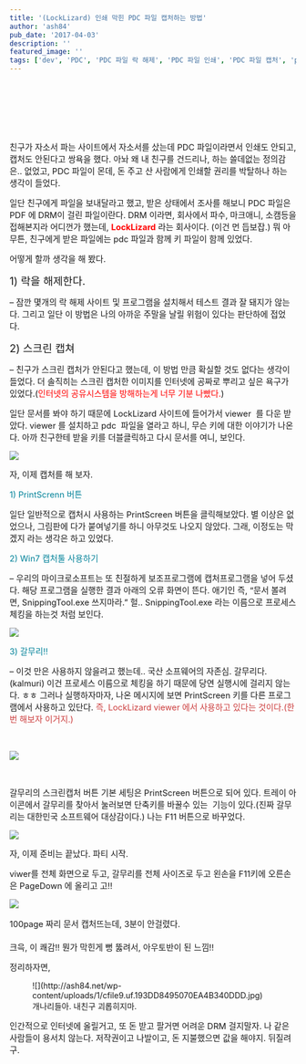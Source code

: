 ```yaml
---
title: '(LockLizard) 인쇄 막힌 PDC 파일 캡처하는 방법'
author: 'ash84'
pub_date: '2017-04-03'
description: ''
featured_image: ''
tags: ['dev', 'PDC', 'PDC 파일 락 해제', 'PDC 파일 인쇄', 'PDC 파일 캡처', 'pdf', '스크린샷']
---
```


<script async src="//pagead2.googlesyndication.com/pagead/js/adsbygoogle.js"></script>
<!-- 페이지내_긴_배너 -->
<ins class="adsbygoogle"
     style="display:inline-block;width:728px;height:90px"
     data-ad-client="ca-pub-8699046198561974"
     data-ad-slot="5480877276"></ins>
<script>
(adsbygoogle = window.adsbygoogle || []).push({});
</script>

<span style="font-size: 11pt; ">친구가 자소서 파는 사이트에서 자소서를 샀는데 PDC 파일이라면서 인쇄도 안되고, 캡처도</span><span style="font-size: 11pt; "> 안된다고 쌍욕을 했다. 아놔 왜 내 친구를 건드리나, 하는 쓸데없는 정의감은.. 없었고, PDC 파일이 몬데, 돈 주고 산 사람에게 인쇄할 권리를 박탈하나 하는 생각이 들었다. </span>

<span style="font-size: 11pt; ">일단 친구에게 파일을 보내달라고 했고, 받은 상태에서 조사를 해보니 PDC 파일은 PDF 에 DRM이 걸린 파일이란다. DRM 이라면, 회사에서 파수, 마크애니, 소캠등을 접해본지라 어디껀가 했는데, **<span style="color: rgb(255, 0, 0); ">LockLizard</span>** 라는 회사이다. (이건 먼 듭보잡.) 뭐 아무튼, 친구에게 받은 파일에는 pdc 파일과 함께 키 파일이 함께 있었다. </span>

<span style="font-size: 11pt; ">어떻게 할까 생각을 해 봤다. </span>

<span style="font-size: 14pt; ">1) 락을 해제한다. </span>

<span style="font-size: 11pt; ">– 잠깐 몇개의 락 해제 사이트 및 프로그램을 설치해서 테스트 결과 잘 돼지가 않는다. 그리고 일단 이 방법은 나의 아까운 주말을 날릴 위험이 있다는 판단하에 접었다. </span><span style="font-size: 11pt; "> </span>

<span style="font-size: 14pt; ">2) 스크린 캡쳐</span>

<span style="font-size: 11pt; ">– 친구가 스크린 캡처가 안된다고 했는데, 이 방법 만큼 확실할 것도 없다는 생각이 들었다. 더 솔직히는 스크린 캡처한 이미지를 인터넷에 공짜로 뿌리고 싶은 욕구가 있었다.(<span style="color: rgb(255, 0, 0); ">인터넷의 공유시스템을 방해하는게 너무 기분 나빴다.</span>)</span>

<span style="font-size: 11pt; ">일단 문서를 봐야 하기 때문에 LockLizard 사이트에 들어가서 viewer  를 다운 받았다. viewer 를 설치하고 pdc  파일을 열라고 하니, 무슨 키에 대한 이야기가 나온다. 아까 친구한테 받을 키를 더블클릭하고 다시 문서를 여니, 보인다. </span>

<span style="font-size: 11pt; ">  
</span>

![](http://ash84.net/wp-content/uploads/1/cfile9.uf.142F234A5070EAF43987D4.jpg)

<span style="font-size: 11pt; ">  
</span>

<span style="font-size: 11pt; ">자, 이제 캡처를 해 보자. </span>

<span style="font-size: 11pt; color: rgb(0, 130, 153); ">1) PrintScrenn 버튼 </span>

<span style="font-size: 11pt; ">일단 일반적으로 캡처시 사용하는 PrintScreen 버튼을 클릭해보았다. 별 이상은 없었으나, 그림판에 다가 붙여넣기를 하니 아무것도 나오지 않았다. 그래, 이정도는 막겠지 라는 생각은 하고 있었다. </span>

<span style="font-size: 11pt; color: rgb(0, 130, 153); ">2) Win7 캡처툴 사용하기 </span>

<span style="font-size: 11pt; ">– 우리의 마이크로소프트는 또 친절하게 보조프로그램에 캡처프로그램을 넣어 두셨다. 해당 프로그램을 실행한 결과 아래의 오류 화면이 뜬다. 애기인 즉, “문서 볼려면, SnippingTool.exe 쓰지마라.” 헐.. SnippingTool.exe 라는 이름으로 프로세스 체킹을 하는것 처럼 보인다. </span>

<span style="font-size: 11pt; ">  
</span>

![](http://ash84.net/wp-content/uploads/1/cfile27.uf.1371844A5070EB160584DB.jpg)

<span style="font-size: 11pt; ">  
</span>

<span style="font-size: 11pt; color: rgb(0, 130, 153); ">3) 갈무리!!</span>

<span style="font-size: 11pt; ">– 이것 만은 사용하지 않을려고 했는데.. 국산 소프웨어의 자존심. 갈무리다.(kalmuri) 이건 프로세스 이름으로 체킹을 하기 때문에 당연 실행시에 걸리지 않는다. ㅎㅎ 그러나 실행하자마자, 나온 메시지에 보면 PrintScreen 키를 다른 프로그램에서 사용하고 있단다. <span style="color: rgb(204, 61, 61); ">즉, LockLizard viewer 에서 사용하고 있다는 것이다.(한번 해보자 이거지.)</span></span>

<span style="font-size: 11pt; "><span style="color: rgb(204, 61, 61); ">  
</span></span>

<span style="font-size: 11pt; ">  
</span>

![](http://ash84.net/wp-content/uploads/1/cfile24.uf.011CB7365070EB2B186D26.jpg)

<span style="font-size: 11pt; "><span style="color: rgb(204, 61, 61); ">  
</span></span>

<span style="font-size: 11pt; ">갈무리의 스크린캡처 버튼 기본 세팅은 PrintScreen 버튼으로 되어 있다. 트레이 아이콘에서 갈무리를 찾아서 눌러보면 단축키를 바꿀수 있는  기능이 있다.(진짜 갈무리는 대한민국 소프트웨어 대상감이다.) 나는 F11 버튼으로 바꾸었다. </span>

<span style="font-size: 11pt; ">  
</span>

![](http://ash84.net/wp-content/uploads/1/cfile25.uf.0117CC385070EB39210AAF.jpg)

<span style="font-size: 11pt; ">  
</span>

<span style="font-size: 11pt; ">자, 이제 준비는 끝났다. 파티 시작. </span>

<span style="font-size: 11pt; ">viwer를 전체 화면으로 두고, 갈무리를 전체 사이즈로 두고 왼손을 F11키에 오른손은 PageDown 에 올리고 고!!</span>

<span style="font-size: 11pt; ">  
</span>

![](http://ash84.net/wp-content/uploads/1/cfile1.uf.121362385070EB4626F7BE.jpg)

<span style="font-size: 11pt; ">  
</span>

<span style="font-size: 11pt; line-height: 2; ">100page 짜리 문서 캡처뜨는데, 3분이 안걸렸다. </span>

<span style="font-size: 11pt; ">크윽, 이 쾌감!! 뭔가 막힌게 뻥 뚫려서, 아우토반이 된 느낌!!</span>

<span style="font-size: 11pt; ">정리하자면, </span>

<figure class="wp-caption aligncenter" style="width: 500px">![](http://ash84.net/wp-content/uploads/1/cfile9.uf.193DD8495070EA4B340DDD.jpg)<figcaption class="wp-caption-text">개나리들아. 내친구 괴롭히지마. </figcaption></figure>

<span style="font-size: 11pt; ">  
</span>

<span style="font-size: 11pt; ">인간적으로 인터넷에 올릴거고, 또 돈 받고 팔거면 어려운 DRM 걸지말자. 나 같은 사람들이 용서치 않는다. 저작권이고 나발이고, 돈 지불했으면 값을 해야지. 뒤질려구. </span>



